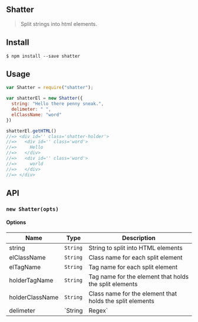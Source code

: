 ## Shatter 
> Split strings into html elements.

## Install
```
$ npm install --save shatter
```

## Usage
```javascript
var Shatter = require("shatter");

var shatterEl = new Shatter({
  string: "Hello there penny sneak.",
  delimeter: " ",
  elClassName: "word"
})

shatterEl.getHTML()
//=> <div id='' class='shatter-holder'>
//=>   <div id='' class='word'>
//=>     Hello
//=>   </div>
//=>   <div id='' class='word'>
//=>     world
//=>   </div>
//=> </div>
```

## API

### `new Shatter(opts)`

#### Options
| Name | Type | Description |
|------|------|-------------|
| string | `String` | String to split into HTML elements
| elClassName | `String` | Class name for each split element
| elTagName | `String` | Tag name for each split element
| holderTagName | `String` | Tag name for the element that holds the split elements
| holderClassName | `String` | Class name for the element that holds the split elements
| delimeter | `String|Regex` | Where the string should be split
